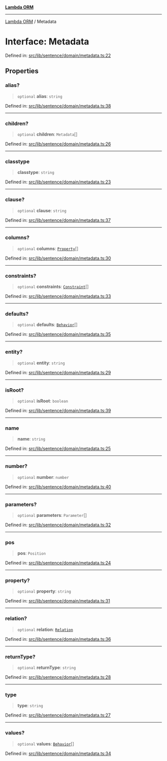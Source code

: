 [**Lambda ORM**](../README.md)

***

[Lambda ORM](../README.md) / Metadata

# Interface: Metadata

Defined in: [src/lib/sentence/domain/metadata.ts:22](https://github.com/lambda-orm/lambdaorm-base/blob/54d568062b637a6aed5442a048b140146d1f573b/src/lib/sentence/domain/metadata.ts#L22)

## Properties

### alias?

> `optional` **alias**: `string`

Defined in: [src/lib/sentence/domain/metadata.ts:38](https://github.com/lambda-orm/lambdaorm-base/blob/54d568062b637a6aed5442a048b140146d1f573b/src/lib/sentence/domain/metadata.ts#L38)

***

### children?

> `optional` **children**: `Metadata`[]

Defined in: [src/lib/sentence/domain/metadata.ts:26](https://github.com/lambda-orm/lambdaorm-base/blob/54d568062b637a6aed5442a048b140146d1f573b/src/lib/sentence/domain/metadata.ts#L26)

***

### classtype

> **classtype**: `string`

Defined in: [src/lib/sentence/domain/metadata.ts:23](https://github.com/lambda-orm/lambdaorm-base/blob/54d568062b637a6aed5442a048b140146d1f573b/src/lib/sentence/domain/metadata.ts#L23)

***

### clause?

> `optional` **clause**: `string`

Defined in: [src/lib/sentence/domain/metadata.ts:37](https://github.com/lambda-orm/lambdaorm-base/blob/54d568062b637a6aed5442a048b140146d1f573b/src/lib/sentence/domain/metadata.ts#L37)

***

### columns?

> `optional` **columns**: [`Property`](Property.md)[]

Defined in: [src/lib/sentence/domain/metadata.ts:30](https://github.com/lambda-orm/lambdaorm-base/blob/54d568062b637a6aed5442a048b140146d1f573b/src/lib/sentence/domain/metadata.ts#L30)

***

### constraints?

> `optional` **constraints**: [`Constraint`](Constraint.md)[]

Defined in: [src/lib/sentence/domain/metadata.ts:33](https://github.com/lambda-orm/lambdaorm-base/blob/54d568062b637a6aed5442a048b140146d1f573b/src/lib/sentence/domain/metadata.ts#L33)

***

### defaults?

> `optional` **defaults**: [`Behavior`](Behavior.md)[]

Defined in: [src/lib/sentence/domain/metadata.ts:35](https://github.com/lambda-orm/lambdaorm-base/blob/54d568062b637a6aed5442a048b140146d1f573b/src/lib/sentence/domain/metadata.ts#L35)

***

### entity?

> `optional` **entity**: `string`

Defined in: [src/lib/sentence/domain/metadata.ts:29](https://github.com/lambda-orm/lambdaorm-base/blob/54d568062b637a6aed5442a048b140146d1f573b/src/lib/sentence/domain/metadata.ts#L29)

***

### isRoot?

> `optional` **isRoot**: `boolean`

Defined in: [src/lib/sentence/domain/metadata.ts:39](https://github.com/lambda-orm/lambdaorm-base/blob/54d568062b637a6aed5442a048b140146d1f573b/src/lib/sentence/domain/metadata.ts#L39)

***

### name

> **name**: `string`

Defined in: [src/lib/sentence/domain/metadata.ts:25](https://github.com/lambda-orm/lambdaorm-base/blob/54d568062b637a6aed5442a048b140146d1f573b/src/lib/sentence/domain/metadata.ts#L25)

***

### number?

> `optional` **number**: `number`

Defined in: [src/lib/sentence/domain/metadata.ts:40](https://github.com/lambda-orm/lambdaorm-base/blob/54d568062b637a6aed5442a048b140146d1f573b/src/lib/sentence/domain/metadata.ts#L40)

***

### parameters?

> `optional` **parameters**: `Parameter`[]

Defined in: [src/lib/sentence/domain/metadata.ts:32](https://github.com/lambda-orm/lambdaorm-base/blob/54d568062b637a6aed5442a048b140146d1f573b/src/lib/sentence/domain/metadata.ts#L32)

***

### pos

> **pos**: `Position`

Defined in: [src/lib/sentence/domain/metadata.ts:24](https://github.com/lambda-orm/lambdaorm-base/blob/54d568062b637a6aed5442a048b140146d1f573b/src/lib/sentence/domain/metadata.ts#L24)

***

### property?

> `optional` **property**: `string`

Defined in: [src/lib/sentence/domain/metadata.ts:31](https://github.com/lambda-orm/lambdaorm-base/blob/54d568062b637a6aed5442a048b140146d1f573b/src/lib/sentence/domain/metadata.ts#L31)

***

### relation?

> `optional` **relation**: [`Relation`](Relation.md)

Defined in: [src/lib/sentence/domain/metadata.ts:36](https://github.com/lambda-orm/lambdaorm-base/blob/54d568062b637a6aed5442a048b140146d1f573b/src/lib/sentence/domain/metadata.ts#L36)

***

### returnType?

> `optional` **returnType**: `string`

Defined in: [src/lib/sentence/domain/metadata.ts:28](https://github.com/lambda-orm/lambdaorm-base/blob/54d568062b637a6aed5442a048b140146d1f573b/src/lib/sentence/domain/metadata.ts#L28)

***

### type

> **type**: `string`

Defined in: [src/lib/sentence/domain/metadata.ts:27](https://github.com/lambda-orm/lambdaorm-base/blob/54d568062b637a6aed5442a048b140146d1f573b/src/lib/sentence/domain/metadata.ts#L27)

***

### values?

> `optional` **values**: [`Behavior`](Behavior.md)[]

Defined in: [src/lib/sentence/domain/metadata.ts:34](https://github.com/lambda-orm/lambdaorm-base/blob/54d568062b637a6aed5442a048b140146d1f573b/src/lib/sentence/domain/metadata.ts#L34)
